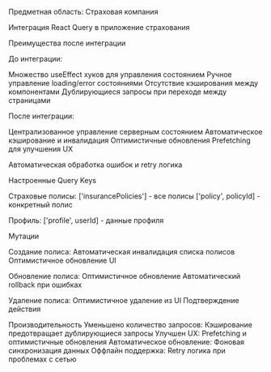 Предметная область: Страховая компания

Интеграция React Query в приложение страхования

Преимущества после интеграции

До интеграции:

Множество useEffect хуков для управления состоянием
Ручное управление loading/error состояниями
Отсутствие кэширования между компонентами
Дублирующиеся запросы при переходе между страницами

После интеграции:

Централизованное управление серверным состоянием
Автоматическое кэширование и инвалидация
Оптимистичные обновления
Prefetching для улучшения UX

Автоматическая обработка ошибок и retry логика

Настроенные Query Keys

Страховые полисы:
['insurancePolicies'] - все полисы
['policy', policyId] - конкретный полис

Профиль:
['profile', userId] - данные профиля

Мутации

Создание полиса:
Автоматическая инвалидация списка полисов
Оптимистичное обновление UI

Обновление полиса:
Оптимистичное обновление
Автоматический rollback при ошибках

Удаление полиса:
Оптимистичное удаление из UI
Подтверждение действия

Производительность
Уменьшено количество запросов: Кэширование предотвращает дублирующиеся запросы
Улучшен UX: Prefetching и оптимистичные обновления
Автоматическое обновление: Фоновая синхронизация данных
Оффлайн поддержка: Retry логика при проблемах с сетью
